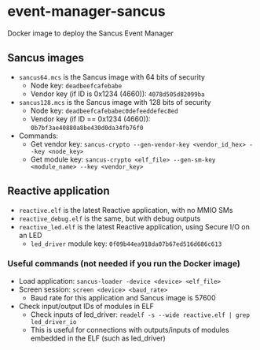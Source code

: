 # event-manager-sancus
Docker image to deploy the Sancus Event Manager

## Sancus images

- `sancus64.mcs` is the Sancus image with 64 bits of security
    - Node key: `deadbeefcafebabe`
    - Vendor key (if ID is 0x1234 (4660)):  `4078d505d82099ba`
- `sancus128.mcs` is the Sancus image with 128 bits of security
    - Node key: `deadbeefcafebabec0defeeddefec8ed`
    - Vendor key (if ID == 0x1234 (4660)): `0b7bf3ae40880a8be430d0da34fb76f0`
- Commands:
    - Get vendor key: `sancus-crypto --gen-vendor-key <vendor_id_hex> --key <node_key>`
    - Get module key: `sancus-crypto <elf_file> --gen-sm-key <module_name> --key <vendor_key>`

## Reactive application

- `reactive.elf` is the latest Reactive application, with no MMIO SMs
- `reactive_debug.elf` is the same, but with debug outputs
- `reactive_led.elf` is the latest Reactive application, using Secure I/O on an LED
    - `led_driver` module key: `0f09b44ea918da07b67ed516d686c613`

### Useful commands (not needed if you run the Docker image)
- Load application: `sancus-loader -device <device> <elf_file>`
- Screen session: `screen <device> <baud_rate>`
    - Baud rate for this application and Sancus image is 57600
- Check input/output IDs of modules in ELF
    - Check inputs of led_driver: `readelf -s --wide reactive.elf | grep led_driver_io`
    - This is useful for connections with outputs/inputs of modules embedded in the ELF (such as led_driver)